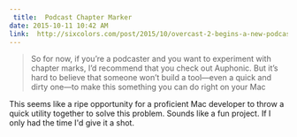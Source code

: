 ```yaml
---
 title:  Podcast Chapter Marker
date: 2015-10-11 10:42 AM
link:  http://sixcolors.com/post/2015/10/overcast-2-begins-a-new-podcast-chapter/
---
```


>  So for now, if you’re a podcaster and you want to experiment with chapter marks, I’d recommend that you check out Auphonic. But it’s hard to believe that someone won’t build a tool—even a quick and dirty one—to make this something you can do right on your Mac

This seems like a ripe opportunity for a proficient Mac developer to throw a quick utility together to solve this problem. Sounds like a fun project. If I only had the time I'd give it a shot.
